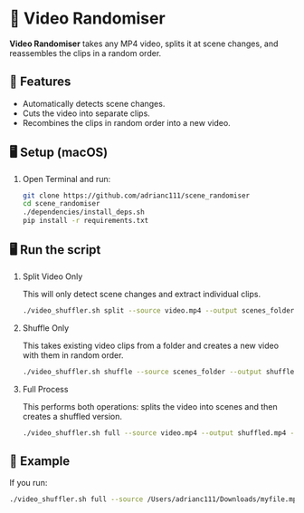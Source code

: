 # 🎥 Video Randomiser

**Video Randomiser** takes any MP4 video, splits it at scene changes, and reassembles the clips in a random order.

## 🔧 Features

- Automatically detects scene changes.
- Cuts the video into separate clips.
- Recombines the clips in random order into a new video.

## 🖥️ Setup (macOS)

1. Open Terminal and run:

    ```bash
    git clone https://github.com/adrianc111/scene_randomiser
    cd scene_randomiser
    ./dependencies/install_deps.sh
    pip install -r requirements.txt
    ```

## 🖥️ Run the script

1. Split Video Only

   This will only detect scene changes and extract individual clips.

   ```bash
   ./video_shuffler.sh split --source video.mp4 --output scenes_folder
   ```

2. Shuffle Only

   This takes existing video clips from a folder and creates a new video with them in random order.

   ```bash
   ./video_shuffler.sh shuffle --source scenes_folder --output shuffled.mp4
   ```

3. Full Process

   This performs both operations: splits the video into scenes and then creates a shuffled version.

   ```bash
   ./video_shuffler.sh full --source video.mp4 --output shuffled.mp4 --keep-scenes
   ```

## 📝 Example

If you run:

```bash
./video_shuffler.sh full --source /Users/adrianc111/Downloads/myfile.mp4 --output /Users/adrianc111/Downloads/shuffled.mp4 --keep-scenes
